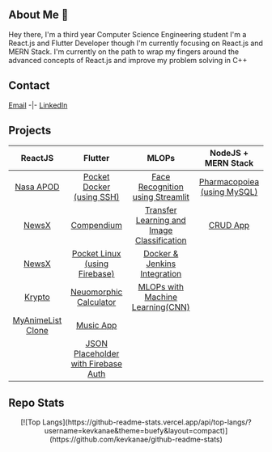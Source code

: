 ## About Me 🧑
Hey there, I'm a third year Computer Science Engineering student
I'm a React.js and Flutter Developer though I'm currently focusing on React.js and MERN Stack.
I'm currently on the path to wrap my fingers around the advanced concepts of React.js and improve my problem solving in C++

## Contact
[Email](kevdanngovead@gmail.com) -|- [LinkedIn](https://www.linkedin.com/in/kevkanae/)

## Projects
| ReactJS                                                             | Flutter                                                                                  | MLOPs                                                                                                             | NodeJS + MERN Stack |
| :-----------------------------------------------------------------: |:----------------------------------------------------------------------------------------:| :----------------------------------------------------------------------------------------------------------------:|:-------:|
| [Nasa APOD](https://github.com/kevkanae/nasa-apod-ReactJS)          | [Pocket Docker (using SSH)](https://github.com/kevkanae/pocket_docker)                   | [Face Recognition using Streamlit](https://github.com/kevkanae/Streamlit-Face-Recognition)                        |  [Pharmacopoiea (using MySQL)](https://github.com/kevkanae/Pharmacopoeia) |
| [NewsX](https://github.com/kevkanae/newsX-reactJS)                  |  [Compendium](https://github.com/kevkanae/Compendium)                                    |  [Transfer Learning and Image Classification](https://github.com/kevkanae/Transfer-Learning-Image-Classification) |  [CRUD App](https://github.com/kevkanae/crud-mern-stack) |
| [NewsX](https://github.com/kevkanae/newsX-reactJS)                  | [Pocket Linux (using Firebase)](https://github.com/kevkanae/Terminal_App)                | [Docker & Jenkins Integration](https://github.com/kevkanae/Docker-Jenkins-for-CI-CD)                              |   |
| [Krypto](https://github.com/kevkanae/krypto)                        | [Neuomorphic Calculator](https://github.com/kevkanae/Flutter-Calculator)                 |  [MLOPs with Machine Learning(CNN)](https://github.com/kevkanae/MLOps-ML-CNN-with-Docker-and-DevOps-)             |   |
| [MyAnimeList Clone](https://github.com/kevkanae/MyAnimeList-Clone)  | [Music App](https://github.com/kevkanae/music_app)                                       |                                                                                                                   |   |
|                                                                     |  [JSON Placeholder with Firebase Auth](https://github.com/kevkanae/flutter-JSON-Firebase)|                                                                                                                   |   |

## Repo Stats
<p align="center">[![Top Langs](https://github-readme-stats.vercel.app/api/top-langs/?username=kevkanae&theme=buefy&layout=compact)](https://github.com/kevkanae/github-readme-stats)</p>
